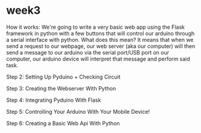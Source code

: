 # week3

How it works:
We're going to write a very basic web app using the Flask framework in python with a few buttons that will control our arduino through a serial interface with python. What does this mean? It means that when we send a request to our webpage, our web server (aka our computer) will then send a message to our arduino via the serial port/USB port on our computer, our arduino device will interpret that message and perform said task.

Step 2: Setting Up Pyduino + Checking Circuit

Step 3: Creating the Webserver With Python

Step 4: Integrating Pyduino With Flask

Step 5: Controlling Your Arduino With Your Mobile Device!

Step 6: Creating a Basic Web Api With Python

